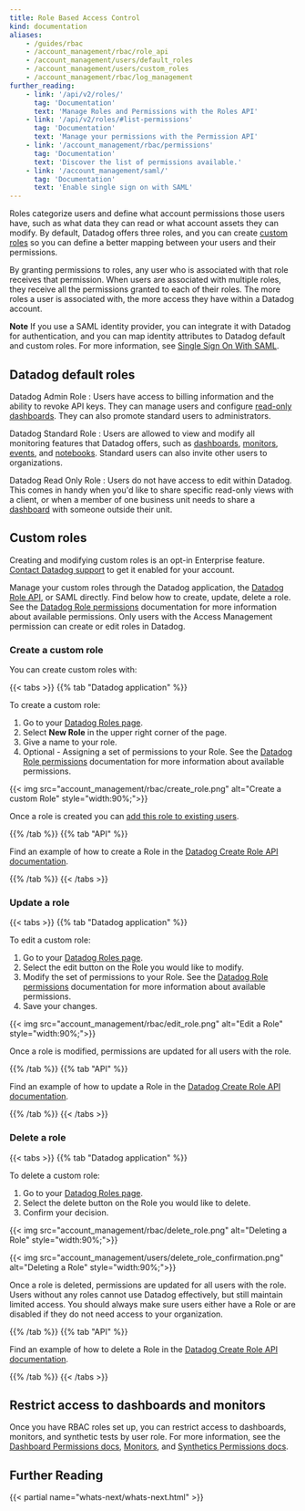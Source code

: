 ```yaml
---
title: Role Based Access Control
kind: documentation
aliases:
    - /guides/rbac
    - /account_management/rbac/role_api
    - /account_management/users/default_roles
    - /account_management/users/custom_roles
    - /account_management/rbac/log_management
further_reading:
    - link: '/api/v2/roles/'
      tag: 'Documentation'
      text: 'Manage Roles and Permissions with the Roles API'
    - link: '/api/v2/roles/#list-permissions'
      tag: 'Documentation'
      text: 'Manage your permissions with the Permission API'
    - link: '/account_management/rbac/permissions'
      tag: 'Documentation'
      text: 'Discover the list of permissions available.'
    - link: '/account_management/saml/'
      tag: 'Documentation'
      text: 'Enable single sign on with SAML'
---
```


Roles categorize users and define what account permissions those users have, such as what data they can read or what account assets they can modify. By default, Datadog offers three roles, and you can create [custom roles](#custom-roles) so you can define a better mapping between your users and their permissions.

By granting permissions to roles, any user who is associated with that role receives that permission. When users are associated with multiple roles, they receive all the permissions granted to each of their roles. The more roles a user is associated with, the more access they have within a Datadog account.

  **Note** If you use a SAML identity provider, you can integrate it with Datadog for authentication, and you can map identity attributes to Datadog default and custom roles. For more information, see [Single Sign On With SAML][1].

## Datadog default roles

Datadog Admin Role
: Users have access to billing information and the ability to revoke API keys. They can manage users and configure [read-only dashboards][2]. They can also promote standard users to administrators.

Datadog Standard Role
: Users are allowed to view and modify all monitoring features that Datadog offers, such as [dashboards][2], [monitors][3], [events][4], and [notebooks][5]. Standard users can also invite other users to organizations.

Datadog Read Only Role
: Users do not have access to edit within Datadog. This comes in handy when you'd like to share specific read-only views with a client, or when a member of one business unit needs to share a [dashboard][2] with someone outside their unit.

## Custom roles

<div class="alert alert-warning">
Creating and modifying custom roles is an opt-in Enterprise feature. <a href="/help">Contact Datadog support</a> to get it enabled for your account.
</div>

Manage your custom roles through the Datadog application, the [Datadog Role API][6], or SAML directly. Find below how to create, update, delete a role. See the [Datadog Role permissions][7] documentation for more information about available permissions. Only users with the Access Management permission can create or edit roles in Datadog.

### Create a custom role

You can create custom roles with:

{{< tabs >}}
{{% tab "Datadog application" %}}

To create a custom role:

1. Go to your [Datadog Roles page][1].
2. Select **New Role** in the upper right corner of the page.
3. Give a name to your role.
4. Optional - Assigning a set of permissions to your Role. See the [Datadog Role permissions][2] documentation for more information about available permissions.

{{< img src="account_management/rbac/create_role.png" alt="Create a custom Role" style="width:90%;">}}

Once a role is created you can [add this role to existing users][3].


[1]: https://app.datadoghq.com/access/roles
[2]: /account_management/rbac/permissions/
[3]: /account_management/users/#edit-a-user-roles
{{% /tab %}}
{{% tab "API" %}}

Find an example of how to create a Role in the [Datadog Create Role API documentation][1].


[1]: /api/v2/roles/#create-role
{{% /tab %}}
{{< /tabs >}}

### Update a role

{{< tabs >}}
{{% tab "Datadog application" %}}

To edit a custom role:

1. Go to your [Datadog Roles page][1].
2. Select the edit button on the Role you would like to modify.
3. Modify the set of permissions to your Role. See the [Datadog Role permissions][2] documentation for more information about available permissions.
4. Save your changes.

{{< img src="account_management/rbac/edit_role.png" alt="Edit a Role" style="width:90%;">}}

Once a role is modified, permissions are updated for all users with the role.


[1]: https://app.datadoghq.com/access/roles
[2]: /account_management/rbac/permissions/
{{% /tab %}}
{{% tab "API" %}}

Find an example of how to update a Role in the [Datadog Create Role API documentation][1].


[1]: /api/v2/roles/#update-a-role
{{% /tab %}}
{{< /tabs >}}

### Delete a role

{{< tabs >}}
{{% tab "Datadog application" %}}

To delete a custom role:

1. Go to your [Datadog Roles page][1].
2. Select the delete button on the Role you would like to delete.
3. Confirm your decision.

{{< img src="account_management/rbac/delete_role.png" alt="Deleting a Role" style="width:90%;">}}

{{< img src="account_management/users/delete_role_confirmation.png" alt="Deleting a Role" style="width:90%;">}}

Once a role is deleted, permissions are updated for all users with the role. Users without any roles cannot use Datadog effectively, but still maintain limited access. You should always make sure users either have a Role or are disabled if they do not need access to your organization.


[1]: https://app.datadoghq.com/access/roles
{{% /tab %}}
{{% tab "API" %}}

Find an example of how to delete a Role in the [Datadog Create Role API documentation][1].


[1]: /api/v2/roles/#delete-role
{{% /tab %}}
{{< /tabs >}}

## Restrict access to dashboards and monitors

Once you have RBAC roles set up, you can restrict access to dashboards, monitors, and synthetic tests by user role. For more information, see the [Dashboard Permissions docs][8], [Monitors][9], and [Synthetics Permissions docs][10].

## Further Reading

{{< partial name="whats-next/whats-next.html" >}}

[1]: /account_management/saml/
[2]: /dashboards/
[3]: /monitors/
[4]: /events/
[5]: /notebooks/
[6]: /api/v2/roles/
[7]: /account_management/rbac/permissions/
[8]: /dashboards/#restrict-access
[9]: /monitors/notify/#permissions
[10]: /synthetics/browser_tests/#permissions
